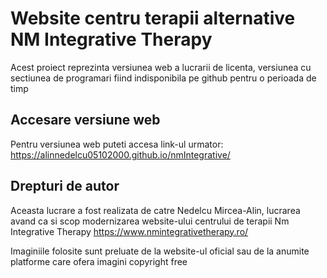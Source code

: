 # Website centru terapii alternative NM Integrative Therapy

Acest proiect reprezinta versiunea web a lucrarii de licenta, versiunea cu sectiunea de programari fiind indisponibila pe github pentru o perioada de timp

## Accesare versiune web

Pentru versiunea web puteti accesa link-ul urmator:
https://alinnedelcu05102000.github.io/nmIntegrative/

## Drepturi de autor

Aceasta lucrare a fost realizata de catre Nedelcu Mircea-Alin, lucrarea avand ca si scop modernizarea website-ului centrului de terapii Nm Integrative Therapy
https://www.nmintegrativetherapy.ro/

Imaginiile folosite sunt preluate de la website-ul oficial sau de la anumite platforme care ofera imagini copyright free

